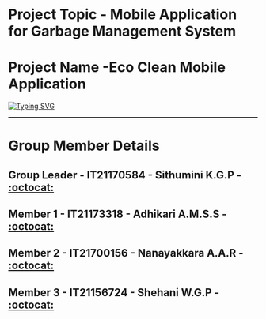 # Project Topic - Mobile Application for Garbage Management System 
# Project Name -Eco Clean Mobile Application 

<a href="https://git.io/typing-svg"><img src="https://readme-typing-svg.demolab.com?font=Fira+Code&weight=600&size=25&pause=1000&color=9100F7&vCenter=true&random=false&width=435&lines=Developed+Using+-+Flutter" alt="Typing SVG" /></a>
<br/>
<hr style="border-top: 1px dotted #000000">

# Group Member Details

## Group Leader - IT21170584 - Sithumini K.G.P - [:octocat:](https://github.com/PrathibhaSithu)
## Member 1 - IT21173318 - Adhikari A.M.S.S - [:octocat:](https://github.com/ShashiSAdhikari)
## Member 2 - IT21700156 - Nanayakkara A.A.R - [:octocat:](https://github.com/IT21700156)
## Member 3 - IT21156724 - Shehani W.G.P - [:octocat:](https://github.com/IT21156724)
